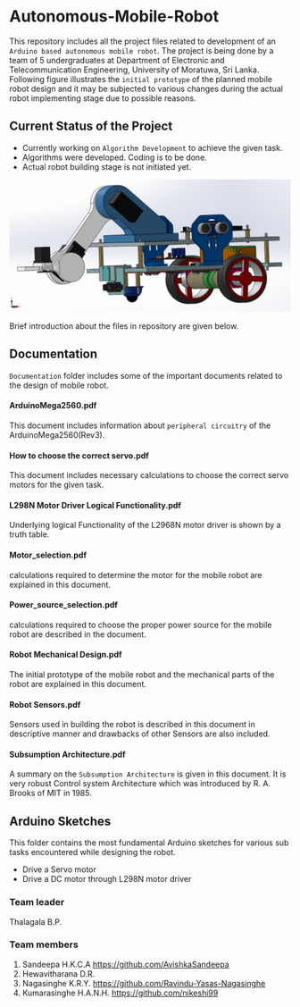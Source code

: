 # Autonomous-Mobile-Robot


This repository includes all the project files related to development of an `Arduino based autonomous mobile robot`. The project is being done by a team of 5 undergraduates at Department of Electronic and Telecommunication Engineering, University of Moratuwa, Sri Lanka. Following figure illustrates the `initial prototype` of the planned mobile robot design and it may be subjected to various changes during the actual robot implementing stage due to possible reasons.

## Current Status of the Project

* Currently working on `Algorithm Development` to achieve the given task.
* Algorithms were developed. Coding is to be done.
* Actual robot building stage is not initiated yet.

![Initial prototype Of the Mobile Robot](https://github.com/bimalka98/Autonomous-Mobile-Robot/blob/master/Figures/robot.PNG)

Brief introduction about the files in repository are given below.
## Documentation
`Documentation` folder includes some of the important documents related to the design of mobile robot.


#### ArduinoMega2560.pdf
This document includes information about `peripheral circuitry` of the ArduinoMega2560(Rev3).

#### How to choose the correct servo.pdf
This document includes necessary calculations to choose the correct servo motors for the given task.

#### L298N Motor Driver Logical Functionality.pdf
Underlying logical Functionality of the L2968N motor driver is shown by a truth table.

#### Motor_selection.pdf
calculations required to determine the motor for the mobile robot are explained in this document.

#### Power_source_selection.pdf
calculations required to choose the proper power source for the mobile robot are described in the document.

#### Robot Mechanical Design.pdf
The initial prototype of the mobile robot and the mechanical parts of the robot are explained in this document.

#### Robot Sensors.pdf
Sensors used in building the robot is described in this document in descriptive manner and drawbacks of other Sensors are also included.

#### Subsumption Architecture.pdf
A summary on the `Subsumption Architecture` is given in this document. It is very robust  Control system Architecture which was introduced by R. A. Brooks of MIT in 1985.


## Arduino Sketches
This folder contains the most fundamental Arduino sketches for various sub tasks encountered while designing the robot.
* Drive a Servo motor
* Drive a DC motor through L298N motor driver

### Team leader   
Thalagala B.P.

### Team members
1. Sandeepa H.K.C.A https://github.com/AvishkaSandeepa
2. Hewavitharana D.R. 
3. Nagasinghe K.R.Y. https://github.com/Ravindu-Yasas-Nagasinghe
4. Kumarasinghe H.A.N.H. https://github.com/nikeshi99

